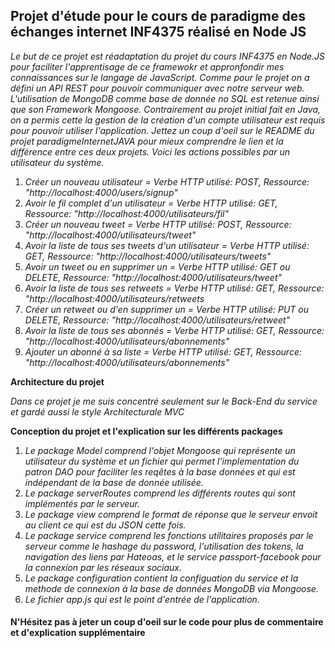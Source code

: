 ## Projet d'étude pour le cours de paradigme des échanges internet INF4375 réalisé en Node JS

*Le but de ce projet est réadaptation du projet du cours INF4375 en Node.JS pour faciliter l'apprentisage de ce framewokr et appronfondir mes connaissances sur le langage de JavaScript. Comme pour le projet on a défini un API REST pour pouvoir communiquer avec notre serveur web. L'utilisation de MongoDB comme base de donnée no SQL est retenue ainsi que son Framework Mongoose. Contrairement au projet initial fait en Java, on a permis cette la gestion de la création d'un compte utilisateur est requis pour pouvoir utiliser l'application. Jettez un coup d'oeil sur le README du projet paradigmeInternetJAVA pour mieux comprendre le lien et la différence entre ces deux projets. Voici les actions possibles par un utilisateur du système.*

1. *Créer un nouveau utilisateur = Verbe HTTP utilisé: POST, Ressource: "http://localhost:4000/users/signup"*
2. *Avoir le fil complet d'un utilisateur = Verbe HTTP utilisé: GET, Ressource: "http://localhost:4000/utilisateurs/fil"*
3. *Créer un nouveau tweet = Verbe HTTP utilisé: POST, Ressource: "http://localhost:4000/utilisateurs/tweet"*
4. *Avoir la liste de tous ses tweets d'un utilisateur  = Verbe HTTP utilisé: GET, Ressource: "http://localhost:4000/utilisateurs/tweets"*
5. *Avoir un tweet ou en supprimer un  = Verbe HTTP utilisé: GET ou DELETE, Ressource: "http://localhost:4000/utilisateurs/tweet"*
6. *Avoir la liste de tous ses retweets = Verbe HTTP utilisé: GET, Ressource: "http://localhost:4000/utilisateurs/retweets*
7. *Créer un retweet ou d'en supprimer un = Verbe HTTP utilisé: PUT ou DELETE, Ressource: "http://localhost:4000/utilisateurs/retweet"*
8. *Avoir la liste de tous ses abonnés  = Verbe HTTP utilisé: GET, Ressource: "http://localhost:4000/utilisateurs/abonnements"*
9. *Ajouter un abonné à sa liste = Verbe HTTP utilisé: GET, Ressource: "http://localhost:4000/utilisateurs/abonnements"*

**Architecture du projet**

*Dans ce projet je me suis concentré seulement sur le Back-End du service et gardé aussi le style Architecturale MVC*

**Conception du projet et l'explication sur les différents packages**

1. *Le package Model comprend l'objet Mongoose qui représente un utilisateur du système et un fichier qui permet l'implementation du patron DAO pour faciliter les reqêtes à la base données et qui est indépendant de la base de donnée utilisée.*
2. *Le package serverRoutes comprend les différents routes qui sont implémentés par le serveur.*
3. *Le package view comprend le format de réponse que le serveur envoit au client ce qui est du JSON cette fois.*
4. *Le package service comprend les fonctions utilitaires proposés par le serveur comme le hashage du password, l'utilisation des tokens, la navigation des liens par Hateoas, et le service passport-facebook pour la connexion par les réseaux sociaux.*
5. *Le package configuration contient la configuation du service et la methode de connexion à la base de données MongoDB via Mongoose.*
6. *Le fichier app.js qui est le point d'entrée de l'application.*

#### N'Hésitez pas à jeter un coup d'oeil sur le code pour plus de commentaire et d'explication supplémentaire ####
